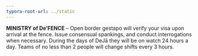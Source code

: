 ```yaml
---
typora-root-url: ../static
---
```


**MINISTRY of De’FENCE** –   Open border gestapo will verify your visa upon arrival at the fence.  Issue consensual spankings, and conduct interrogations when necessary.  During the days of DeJā they will be on watch 24 hours a day. Teams of no less than 2 people will change shifts every 3 hours.

